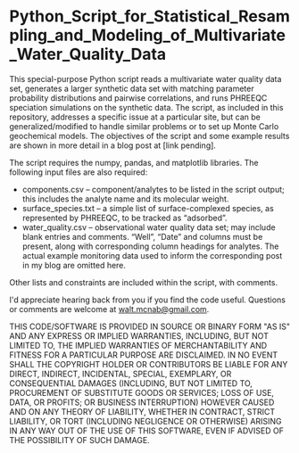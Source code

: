 # Python_Script_for_Statistical_Resampling_and_Modeling_of_Multivariate_Water_Quality_Data

This special-purpose Python script reads a multivariate water quality data set, generates a larger synthetic data set with matching parameter probability distributions and pairwise correlations, and runs PHREEQC speciation simulations on the synthetic data. The script, as included in this repository, addresses a specific issue at a particular site, but can be generalized/modified to handle similar problems or to set up Monte Carlo geochemical models. The objectives of the script and some example results are shown in more detail in a blog post at [link pending].

The script requires the numpy, pandas, and matplotlib libraries. The following input files are also required:
* components.csv – component/analytes to be listed in the script output; this includes the analyte name and its molecular weight.
* surface_species.txt – a simple list of surface-complexed species, as represented by PHREEQC, to be tracked as “adsorbed”.
* water_quality.csv – observational water quality data set; may include blank entries and comments. “Well”, “Date” and columns must be present, along with corresponding column headings for analytes. The actual example monitoring data used to inform the corresponding post in my blog are omitted here.

Other lists and constraints are included within the script, with comments.

I'd appreciate hearing back from you if you find the code useful. Questions or comments are welcome at walt.mcnab@gmail.com.

THIS CODE/SOFTWARE IS PROVIDED IN SOURCE OR BINARY FORM "AS IS" AND ANY EXPRESS OR IMPLIED WARRANTIES, INCLUDING, BUT NOT LIMITED TO, THE IMPLIED WARRANTIES OF MERCHANTABILITY AND FITNESS FOR A PARTICULAR PURPOSE ARE DISCLAIMED. IN NO EVENT SHALL THE COPYRIGHT HOLDER OR CONTRIBUTORS BE LIABLE FOR ANY DIRECT, INDIRECT, INCIDENTAL, SPECIAL, EXEMPLARY, OR CONSEQUENTIAL DAMAGES (INCLUDING, BUT NOT LIMITED TO, PROCUREMENT OF SUBSTITUTE GOODS OR SERVICES; LOSS OF USE, DATA, OR PROFITS; OR BUSINESS INTERRUPTION) HOWEVER CAUSED AND ON ANY THEORY OF LIABILITY, WHETHER IN CONTRACT, STRICT LIABILITY, OR TORT (INCLUDING NEGLIGENCE OR OTHERWISE) ARISING IN ANY WAY OUT OF THE USE OF THIS SOFTWARE, EVEN IF ADVISED OF THE POSSIBILITY OF SUCH DAMAGE.

